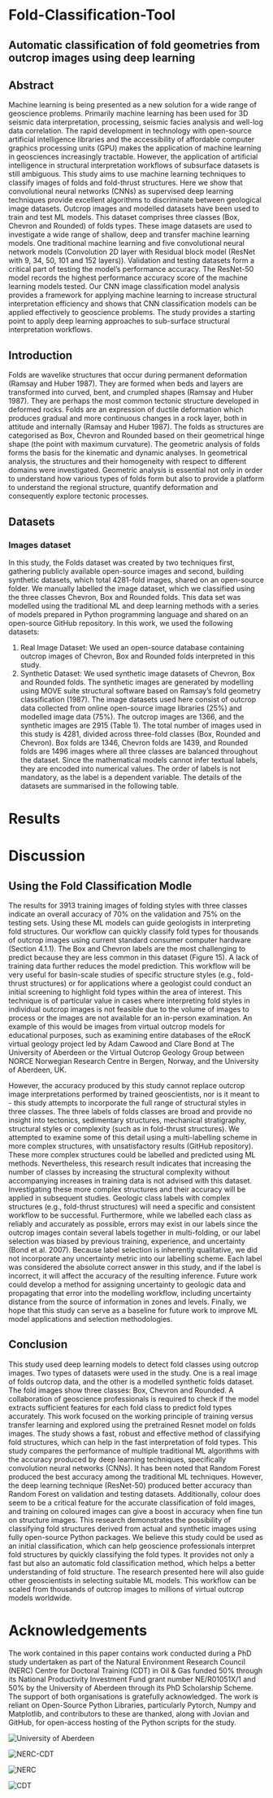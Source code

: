 # Fold-Classification-Tool

## Automatic classification of fold geometries from outcrop images using deep learning


## Abstract
Machine learning is being presented as a new solution for a wide range of geoscience problems. Primarily machine learning has been used for 3D seismic data interpretation, processing, seismic facies analysis and well-log data correlation. The rapid development in technology with open-source artificial intelligence libraries and the accessibility of affordable computer graphics processing units (GPU) makes the application of machine learning in geosciences increasingly tractable. However, the application of artificial intelligence in structural interpretation workflows of subsurface datasets is still ambiguous. This study aims to use machine learning techniques to classify images of folds and fold-thrust structures. Here we show that convolutional neural networks (CNNs) as supervised deep learning techniques provide excellent algorithms to discriminate between geological image datasets. Outcrop images and modelled datasets have been used to train and test ML models. This dataset comprises three classes (Box, Chevron and Rounded) of folds types. These image datasets are used to investigate a wide range of shallow, deep and transfer machine learning models. One traditional machine learning and five convolutional neural network models (Convolution 2D layer with Residual block model (ResNet with 9, 34, 50, 101 and 152 layers)). Validation and testing datasets form a critical part of testing the model’s performance accuracy. The ResNet-50 model records the highest performance accuracy score of the machine learning models tested. Our CNN image classification model analysis provides a framework for applying machine learning to increase structural interpretation efficiency and shows that CNN classification models can be applied effectively to geoscience problems. The study provides a starting point to apply deep learning approaches to sub-surface structural interpretation workflows.

## Introduction
Folds are wavelike structures that occur during permanent deformation (Ramsay and Huber 1987). They are formed when beds and layers are transformed into curved, bent, and crumpled shapes (Ramsay and Huber 1987). They are perhaps the most common tectonic structure developed in deformed rocks. Folds are an expression of ductile deformation which produces gradual and more continuous changes in a rock layer, both in attitude and internally (Ramsay and Huber 1987). The folds as structures are categorised as Box, Chevron and Rounded based on their geometrical hinge shape (the point with maximum curvature). The geometric analysis of folds forms the basis for the kinematic and dynamic analyses. In geometrical analysis, the structures and their homogeneity with respect to different domains were investigated. Geometric analysis is essential not only in order to understand how various types of folds form but also to provide a platform to understand the regional structure, quantify deformation and consequently explore tectonic processes. 


## Datasets
### Images dataset
In this study, the Folds dataset was created by two techniques first, gathering publicly available open-source images and second, building synthetic datasets, which total 4281-fold images, shared on an open-source folder. We manually labelled the image dataset, which we classified using the three classes Chevron, Box and Rounded folds. This data set was modelled using the traditional ML and deep learning methods with a series of models prepared in Python programming language and shared on an open-source GitHub repository. In this work, we used the following datasets:
1)	Real Image Dataset: We used an open-source database containing outcrop images of Chevron, Box and Rounded folds interpreted in this study. 
2)	Synthetic Dataset: We used synthetic image datasets of Chevron, Box and Rounded folds. The synthetic images are generated by modelling using MOVE suite structural software based on Ramsay’s fold geometry classification (1987).
The image datasets used here consist of outcrop data collected from online open-source image libraries (25%) and modelled image data (75%). The outcrop images are 1366, and the synthetic images are 2915 (Table 1). The total number of images used in this study is 4281, divided across three-fold classes (Box, Rounded and Chevron). Box folds are 1346, Chevron folds are 1439, and Rounded folds are 1496 images where all three classes are balanced throughout the dataset. Since the mathematical models cannot infer textual labels, they are encoded into numerical values. The order of labels is not mandatory, as the label is a dependent variable. The details of the datasets are summarised in the following table.

# Results



# Discussion
## Using the Fold Classification Modle
The results for 3913 training images of folding styles with three classes indicate an overall accuracy of 70% on the validation and 75% on the testing sets. Using these ML models can guide geologists in interpreting fold structures. Our workflow can quickly classify fold types for thousands of outcrop images using current standard consumer computer hardware (Section 4.1.1). The Box and Chevron labels are the most challenging to predict because they are less common in this dataset (Figure 15). A lack of training data further reduces the model prediction.
This workflow will be very useful for basin-scale studies of specific structure styles (e.g., fold-thrust structures) or for applications where a geologist could conduct an initial screening to highlight fold types within the area of interest. This technique is of particular value in cases where interpreting fold styles in individual outcrop images is not feasible due to the volume of images to process or the images are not available for an in-person examination. An example of this would be images from virtual outcrop models for educational purposes, such as examining entire databases of the eRocK virtual geology project led by Adam Cawood and Clare Bond at The University of Aberdeen or the Virtual Outcrop Geology Group between NORCE Norwegian Research Centre in Bergen, Norway, and the University of Aberdeen, UK.

However, the accuracy produced by this study cannot replace outcrop image interpretations performed by trained geoscientists, nor is it meant to - this study attempts to incorporate the full range of structural styles in three classes. The three labels of folds classes are broad and provide no insight into tectonics, sedimentary structures, mechanical stratigraphy, structural styles or complexity (such as in fold-thrust structures). We attempted to examine some of this detail using a multi-labelling scheme in more complex structures, with unsatisfactory results (GitHub repository). These more complex structures could be labelled and predicted using ML methods. Nevertheless, this research result indicates that increasing the number of classes by increasing the structural complexity without accompanying increases in training data is not advised with this dataset. Investigating these more complex structures and their accuracy will be applied in subsequent studies. Geologic class labels with complex structures (e.g., fold-thrust structures) will need a specific and consistent workflow to be successful.
Furthermore, while we labelled each class as reliably and accurately as possible, errors may exist in our labels since the outcrop images contain several labels together in multi-folding, or our label selection was biased by previous training, experience, and uncertainty (Bond et al. 2007). Because label selection is inherently qualitative, we did not incorporate any uncertainty metric into our labelling scheme. Each label was considered the absolute correct answer in this study, and if the label is incorrect, it will affect the accuracy of the resulting inference. Future work could develop a method for assigning uncertainty to geologic data and propagating that error into the modelling workflow, including uncertainty distance from the source of information in zones and levels. Finally, we hope that this study can serve as a baseline for future work to improve ML model applications and selection methodologies.

## Conclusion

This study used deep learning models to detect fold classes using outcrop images. Two types of datasets were used in the study. One is a real image of folds outcrop data, and the other is a modelled synthetic folds dataset. The fold images show three classes: Box, Chevron and Rounded. A collaboration of geoscience professionals is required to check if the model extracts sufficient features for each fold class to predict fold types accurately. This work focused on the working principle of training versus transfer learning and explored using the pretrained Resnet model on folds images. The study shows a fast, robust and effective method of classifying fold structures, which can help in the fast interpretation of fold types.
This study compares the performance of multiple traditional ML algorithms with the accuracy produced by deep learning techniques, specifically convolution neural networks (CNNs). It has been noted that Random Forest produced the best accuracy among the traditional ML techniques. However, the deep learning technique (ResNet-50) produced better accuracy than Random Forest on validation and testing datasets. Additionally, colour does seem to be a critical feature for the accurate classification of fold images, and training on coloured images can give a boost in accuracy when fine tun on structure images.
This research demonstrates the possibility of classifying fold structures derived from actual and synthetic images using fully open-source Python packages. We believe this study could be used as an initial classification, which can help geoscience professionals interpret fold structures by quickly classifying the fold types. It provides not only a fast but also an automatic fold classification method, which helps a better understanding of fold structure. The research presented here will also guide other geoscientists in selecting suitable ML models. This workflow can be scaled from thousands of outcrop images to millions of virtual outcrop models worldwide.

Acknowledgements 
=================
The work contained in this paper contains work conducted during a PhD study undertaken as part of the Natural Environment Research Council (NERC) Centre for Doctoral Training (CDT) in Oil & Gas funded 50% through its National Productivity Investment Fund grant number NE/R01051X/1 and 50% by the University of Aberdeen through its PhD Scholarship Scheme. The support of both organisations is gratefully acknowledged. The work is reliant on Open-Source Python Libraries, particularly Pytorch, Numpy and Matplotlib, and contributors to these are thanked, along with Jovian and GitHub, for open-access hosting of the Python scripts for the study.

![University of Aberdeen](https://pbs.twimg.com/profile_images/1572172791801061377/UPSWmPyN_400x400.jpg)

![NERC-CDT](https://nerc-cdt-oil-and-gas.ac.uk/wp-content/uploads/news/2015-news-NERC-funding.jpg)

![NERC](https://auracdt.hull.ac.uk/wp-content/uploads/2019/11/UKRI_NER_Council-Logo_Horiz-RGB.png)

![CDT](https://i.imgur.com/QDOhcN3.png)






